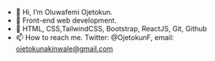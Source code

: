 - 👋 Hi, I’m Oluwafemi Ojetokun.
- 👀 Front-end web development.
- 🌱 HTML, CSS,TailwindCSS, Bootstrap, ReactJS, Git, Github
- 📫 How to reach me. Twitter: @OjetokunF, email: ojetokunakinwale@gmail.com

<!---
FemiOje/FemiOje is a ✨ special ✨ repository because its `README.md` (this file) appears on your GitHub profile.
You can click the Preview link to take a look at your changes.
--->
